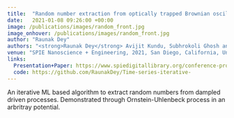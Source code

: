 ```yaml
---
title:  "Random number extraction from optically trapped Brownian oscillator using an iterative algorithm"
date:   2021-01-08 09:26:00 +00:00
image: /publications/images/random_front.jpg
image_onhover: /publications/images/random_front.jpg
author: "Raunak Dey"
authors: "<strong>Raunak Dey</strong> Avijit Kundu, Subhrokoli Ghosh and Ayan Banerjee. "
venue: "SPIE Nanoscience + Engineering, 2021, San Diego, California, United States"
links:
  Presentation+Paper: https://www.spiedigitallibrary.org/conference-proceedings-of-spie/11798/117980F/Random-number-extraction-from-optically-trapped-Brownian-oscillator-using-an/10.1117/12.2596502.short
  code: https://github.com/RaunakDey/Time-series-iterative-
---
```

An iterative ML based algorithm to extract random numbers from dampled driven processes. Demonstrated through Ornstein-Uhlenbeck process in an arbritray potential.